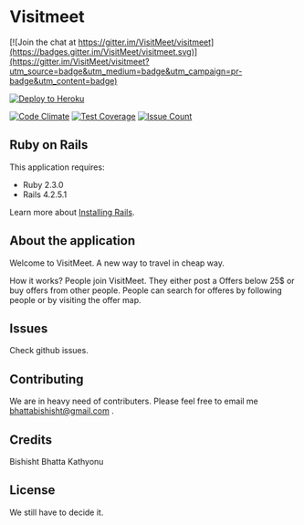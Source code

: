 Visitmeet
================

[![Join the chat at https://gitter.im/VisitMeet/visitmeet](https://badges.gitter.im/VisitMeet/visitmeet.svg)](https://gitter.im/VisitMeet/visitmeet?utm_source=badge&utm_medium=badge&utm_campaign=pr-badge&utm_content=badge)

[![Deploy to Heroku](https://www.herokucdn.com/deploy/button.png)](https://heroku.com/deploy)

[![Code Climate](https://codeclimate.com/github/VisitMeet/visitmeet/badges/gpa.svg)](https://codeclimate.com/github/VisitMeet/visitmeet)
[![Test Coverage](https://codeclimate.com/github/VisitMeet/visitmeet/badges/coverage.svg)](https://codeclimate.com/github/VisitMeet/visitmeet/coverage)
[![Issue Count](https://codeclimate.com/github/VisitMeet/visitmeet/badges/issue_count.svg)](https://codeclimate.com/github/VisitMeet/visitmeet)

Ruby on Rails
-------------

This application requires:

- Ruby 2.3.0
- Rails 4.2.5.1

Learn more about [Installing Rails](http://railsapps.github.io/installing-rails.html).


About the application
---------------
Welcome to VisitMeet. A new way to travel in cheap way.

How it works?
People join VisitMeet.
They either post a Offers below 25$ or buy offers from other people.
People can search for offeres by following people or by visiting the offer map.



Issues
-------------
Check github issues.

Contributing
------------
We are in heavy need of contributers. Please feel free to email me bhattabishisht@gmail.com .

Credits
-------
Bishisht Bhatta
Kathyonu

License
-------
We still have to decide it.
